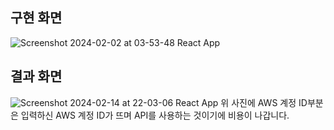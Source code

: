 ## 구현 화면

![Screenshot 2024-02-02 at 03-53-48 React App](https://github.com/wlstmd/AWS-Cost/assets/127307160/f65c66c5-66dc-4b2a-af5d-e675ab9a6c1d)

## 결과 화면

![Screenshot 2024-02-14 at 22-03-06 React App](https://github.com/wlstmd/AWS-Cost/assets/127307160/849eadd3-7e9b-4409-a3c0-9fd6f15a1f2b)
위 사진에 AWS 계정 ID부분은 입력하신 AWS 계정 ID가 뜨며 API를 사용하는 것이기에 비용이 나갑니다.
